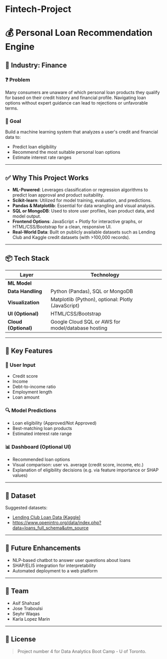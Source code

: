 # Fintech-Project

# 💰 Personal Loan Recommendation Engine

## 📍 Industry: Finance

### ❓ Problem
Many consumers are unaware of which personal loan products they qualify for based on their credit history and financial profile. Navigating loan options without expert guidance can lead to rejections or unfavorable terms.

### 🎯 Goal
Build a machine learning system that analyzes a user's credit and financial data to:
- Predict loan eligibility
- Recommend the most suitable personal loan options
- Estimate interest rate ranges

---

## ✅ Why This Project Works

- **ML-Powered**: Leverages classification or regression algorithms to predict loan approval and product suitability.
- **Scikit-learn**: Utilized for model training, evaluation, and predictions.
- **Pandas & Matplotlib**: Essential for data wrangling and visual analysis.
- **SQL or MongoDB**: Used to store user profiles, loan product data, and model output.
- **Frontend Options**: JavaScript + Plotly for interactive graphs, or HTML/CSS/Bootstrap for a clean, responsive UI.
- **Real-World Data**: Built on publicly available datasets such as Lending Club and Kaggle credit datasets (with >100,000 records).

---

## 📦 Tech Stack

| Layer          | Technology                                                             |
|----------------|------------------------------------------------------------------------|
| **ML Model**   |         |
| **Data Handling** | Python (Pandas), SQL or MongoDB                                     |
| **Visualization** | Matplotlib (Python), optional: Plotly (JavaScript)                 |
| **UI (Optional)** | HTML/CSS/Bootstrap                                                  |
| **Cloud (Optional)** | Google Cloud SQL or AWS for model/database hosting              |

---

## 🧠 Key Features

### 🔢 User Input
- Credit score  
- Income  
- Debt-to-income ratio  
- Employment length  
- Loan amount  

### 🔍 Model Predictions
- Loan eligibility (Approved/Not Approved)
- Best-matching loan products
- Estimated interest rate range

### 📊 Dashboard (Optional UI)
- Recommended loan options
- Visual comparison: user vs. average (credit score, income, etc.)
- Explanation of eligibility decisions (e.g. via feature importance or SHAP values)

---

## 📂 Dataset
Suggested datasets:
- [Lending Club Loan Data (Kaggle)](https://www.kaggle.com/datasets/wordsforthewise/lending-club)
- https://www.openintro.org/data/index.php?data=loans_full_schema&utm_source


---

## 🚀 Future Enhancements
- NLP-based chatbot to answer user questions about loans
- SHAP/ELI5 integration for interpretability
- Automated deployment to a web platform

---

## 👥 Team

- Asif Shahzad
- Jose Traboulsi
- Seyhr Waqas
- Karla Lopez Marin
---

## 📄 License
> Project number 4 for Data Analytics Boot Camp - U of Toronto.


